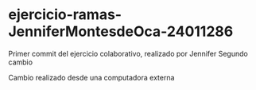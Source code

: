 # ejercicio-ramas-JenniferMontesdeOca-24011286
Primer commit del ejercicio colaborativo, realizado por Jennifer
Segundo cambio

Cambio realizado desde una computadora externa